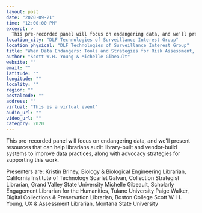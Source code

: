 ```yaml
---
layout: post
date: "2020-09-21"
time: "12:00:00 PM"
excerpt: >
  This pre-recorded panel will focus on endangering data, and we'll present resources that can help librarians audit library-built and vendor-...
location_city: "DLF Technologies of Surveillance Interest Group"
location_physical: "DLF Technologies of Surveillance Interest Group"
title: "When Data Endangers: Tools and Strategies for Risk Assessment, Policy Analysis, and Advocacy"
author: "Scott W.H. Young & Michelle Gibeault"
website: ""
email: ""
latitude: ""
longitude: ""
locality: ""
region: ""
postalcode: ""
address: ""
virtual: "This is a virtual event"
audio_url: ""
video_url: ""
category: 2020
---
```


This pre-recorded panel will focus on endangering data, and we'll present resources that can help librarians audit library-built and vendor-build systems to improve data practices, along with advocacy strategies for supporting this work.

Presenters are:
Kristin Briney, Biology & Biological Engineering Librarian, California Institute of Technology
Scarlet Galvan, Collection Strategist Librarian, Grand Valley State University
Michelle Gibeault,  Scholarly Engagement Librarian for the Humanities, Tulane University
Paige Walker, Digital Collections & Preservation Librarian, Boston College
Scott W. H. Young, UX & Assessment Librarian, Montana State University

